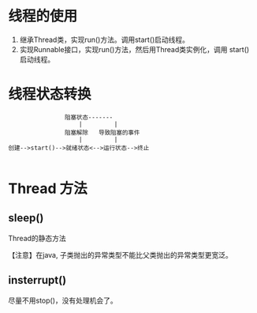 
# 线程的使用
1. 继承Thread类，实现run()方法。调用start()启动线程。
2. 实现Runnable接口，实现run()方法，然后用Thread类实例化，调用 start() 启动线程。

# 线程状态转换
```
                阻塞状态-------
                    |         |
                阻塞解除   导致阻塞的事件
                    |         |
创建-->start()-->就绪状态<-->运行状态-->终止
                    
```

# Thread 方法
## sleep()
Thread的静态方法

【注意】在java, 子类抛出的异常类型不能比父类抛出的异常类型更宽泛。

## insterrupt()
尽量不用stop()，没有处理机会了。


